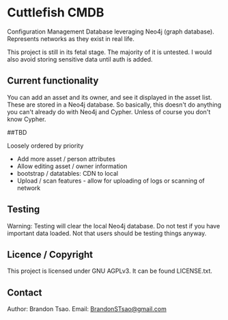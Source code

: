 # Cuttlefish CMDB
Configuration Management Database leveraging Neo4j (graph database). Represents networks as they exist in real life.

This project is still in its fetal stage. The majority of it is untested. I would also avoid storing sensitive data until auth is added.

## Current functionality

You can add an asset and its owner, and see it displayed in the asset list. These are stored in a Neo4j database. So basically, this doesn't do anything you can't already do with Neo4j and Cypher. Unless of course you don't know Cypher.

##TBD

Loosely ordered by priority

- Add more asset / person attributes
- Allow editing asset / owner information
- bootstrap / datatables: CDN to local
- Upload / scan features - allow for uploading of logs or scanning of network

## Testing

Warning: Testing will clear the local Neo4j database. Do not test if you have important data loaded. Not that users should be testing things anyway.

## Licence / Copyright

This project is licensed under GNU AGPLv3. It can be found LICENSE.txt.

## Contact

Author: Brandon Tsao.
Email: BrandonSTsao@gmail.com
